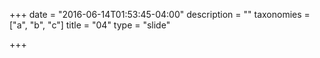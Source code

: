 +++
date = "2016-06-14T01:53:45-04:00"
description = ""
taxonomies = ["a", "b", "c"]
title = "04"
type = "slide"

+++

